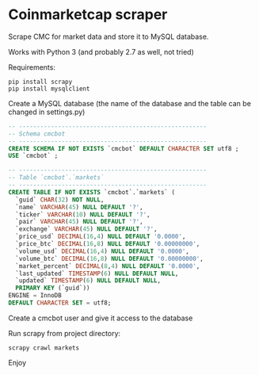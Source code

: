 # Coinmarketcap scraper

Scrape CMC for market data and store it to MySQL database.

Works with Python 3 (and probably 2.7 as well, not tried)

Requirements:
```
pip install scrapy
pip install mysqlclient
```

Create a MySQL database (the name of the database and the table can be changed in settings.py)

```sql
-- -----------------------------------------------------
-- Schema cmcbot
-- -----------------------------------------------------
CREATE SCHEMA IF NOT EXISTS `cmcbot` DEFAULT CHARACTER SET utf8 ;
USE `cmcbot` ;

-- -----------------------------------------------------
-- Table `cmcbot`.`markets`
-- -----------------------------------------------------
CREATE TABLE IF NOT EXISTS `cmcbot`.`markets` (
  `guid` CHAR(32) NOT NULL,
  `name` VARCHAR(45) NULL DEFAULT '?',
  `ticker` VARCHAR(10) NULL DEFAULT '?',
  `pair` VARCHAR(45) NULL DEFAULT '?',
  `exchange` VARCHAR(45) NULL DEFAULT '?',
  `price_usd` DECIMAL(16,4) NULL DEFAULT '0.0000',
  `price_btc` DECIMAL(16,8) NULL DEFAULT '0.00000000',
  `volume_usd` DECIMAL(16,4) NULL DEFAULT '0.0000',
  `volume_btc` DECIMAL(16,8) NULL DEFAULT '0.00000000',
  `market_percent` DECIMAL(8,4) NULL DEFAULT '0.0000',
  `last_updated` TIMESTAMP(6) NULL DEFAULT NULL,
  `updated` TIMESTAMP(6) NULL DEFAULT NULL,
  PRIMARY KEY (`guid`))
ENGINE = InnoDB
DEFAULT CHARACTER SET = utf8;
```

Create a cmcbot user and give it access to the database

Run scrapy from project directory:

```
scrapy crawl markets
```

Enjoy
